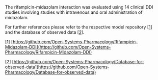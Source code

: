 
The rifampicin-midazolam interaction was evaluated using 14 clinical DDI studies involving studies with intravenous and oral administration of midazolam.

For further references please refer to the respective model repository [[1](#reference)] and the database of observed data [[2](#reference)].


[1] [https://github.com/Open-Systems-Pharmacology/Rifampicin-Midazolam-DDI](https://github.com/Open-Systems-Pharmacology/Rifampicin-Midazolam-DDI)

[2] [https://github.com/Open-Systems-Pharmacology/Database-for-observed-data](https://github.com/Open-Systems-Pharmacology/Database-for-observed-data)

